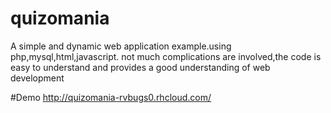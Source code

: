 # quizomania
A simple and dynamic web application example.using php,mysql,html,javascript. not much complications are involved,the code is easy to understand and provides a good understanding of web development


#Demo
http://quizomania-rvbugs0.rhcloud.com/
